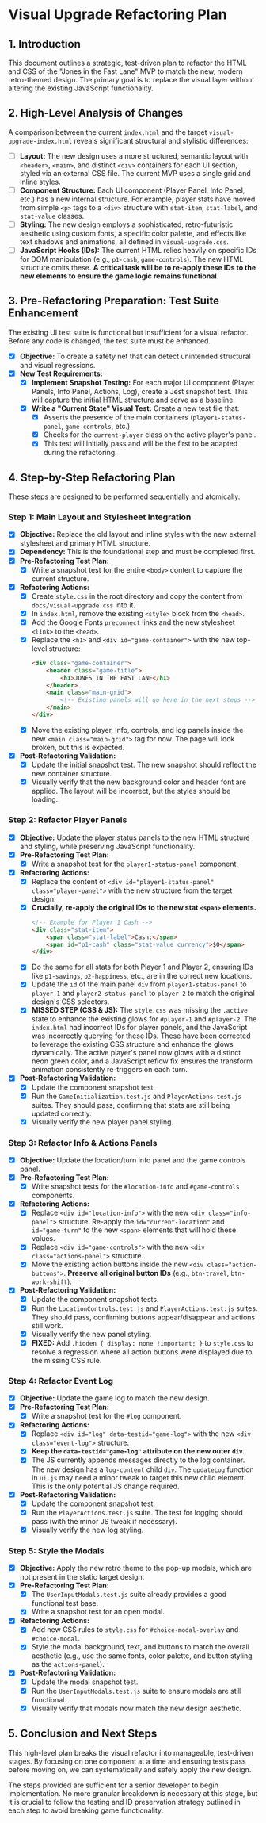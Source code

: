 # Visual Upgrade Refactoring Plan

## 1. Introduction

This document outlines a strategic, test-driven plan to refactor the HTML and CSS of the "Jones in the Fast Lane" MVP to match the new, modern retro-themed design. The primary goal is to replace the visual layer without altering the existing JavaScript functionality.

## 2. High-Level Analysis of Changes

A comparison between the current `index.html` and the target `visual-upgrade-index.html` reveals significant structural and stylistic differences:

- [ ] **Layout:** The new design uses a more structured, semantic layout with `<header>`, `<main>`, and distinct `<div>` containers for each UI section, styled via an external CSS file. The current MVP uses a single grid and inline styles.
- [ ] **Component Structure:** Each UI component (Player Panel, Info Panel, etc.) has a new internal structure. For example, player stats have moved from simple `<p>` tags to a `<div>` structure with `stat-item`, `stat-label`, and `stat-value` classes.
- [ ] **Styling:** The new design employs a sophisticated, retro-futuristic aesthetic using custom fonts, a specific color palette, and effects like text shadows and animations, all defined in `visual-upgrade.css`.
- [ ] **JavaScript Hooks (IDs):** The current HTML relies heavily on specific IDs for DOM manipulation (e.g., `p1-cash`, `game-controls`). The new HTML structure omits these. **A critical task will be to re-apply these IDs to the new elements to ensure the game logic remains functional.**

## 3. Pre-Refactoring Preparation: Test Suite Enhancement

The existing UI test suite is functional but insufficient for a visual refactor. Before any code is changed, the test suite must be enhanced.

- [x] **Objective:** To create a safety net that can detect unintended structural and visual regressions.
- [x] **New Test Requirements:**
    - [x] **Implement Snapshot Testing:** For each major UI component (Player Panels, Info Panel, Actions, Log), create a Jest snapshot test. This will capture the initial HTML structure and serve as a baseline.
    - [x] **Write a "Current State" Visual Test:** Create a new test file that:
        - [x] Asserts the presence of the main containers (`player1-status-panel`, `game-controls`, etc.).
        - [x] Checks for the `current-player` class on the active player's panel.
        - [x] This test will initially pass and will be the first to be adapted during the refactoring.

## 4. Step-by-Step Refactoring Plan

These steps are designed to be performed sequentially and atomically.

### Step 1: Main Layout and Stylesheet Integration

- [x] **Objective:** Replace the old layout and inline styles with the new external stylesheet and primary HTML structure.
- [x] **Dependency:** This is the foundational step and must be completed first.
- [x] **Pre-Refactoring Test Plan:**
    - [x] Write a snapshot test for the entire `<body>` content to capture the current structure.
- [x] **Refactoring Actions:**
    - [x] Create `style.css` in the root directory and copy the content from `docs/visual-upgrade.css` into it.
    - [x] In `index.html`, remove the existing `<style>` block from the `<head>`.
    - [x] Add the Google Fonts `preconnect` links and the new stylesheet `<link>` to the `<head>`.
    - [x] Replace the `<h1>` and `<div id="game-container">` with the new top-level structure:
        ```html
        <div class="game-container">
            <header class="game-title">
                <h1>JONES IN THE FAST LANE</h1>
            </header>
            <main class="main-grid">
                <!-- Existing panels will go here in the next steps -->
            </main>
        </div>
        ```
    - [x] Move the existing player, info, controls, and log panels inside the new `<main class="main-grid">` tag for now. The page will look broken, but this is expected.
- [x] **Post-Refactoring Validation:**
    - [x] Update the initial snapshot test. The new snapshot should reflect the new container structure.
    - [x] Visually verify that the new background color and header font are applied. The layout will be incorrect, but the styles should be loading.

### Step 2: Refactor Player Panels

- [x] **Objective:** Update the player status panels to the new HTML structure and styling, while preserving JavaScript functionality.
- [x] **Pre-Refactoring Test Plan:**
    - [x] Write a snapshot test for the `player1-status-panel` component.
- [x] **Refactoring Actions:**
    - [x] Replace the content of `<div id="player1-status-panel" class="player-panel">` with the new structure from the target design.
    - [x] **Crucially, re-apply the original IDs to the new stat `<span>` elements.**
        ```html
        <!-- Example for Player 1 Cash -->
        <div class="stat-item">
            <span class="stat-label">Cash:</span>
            <span id="p1-cash" class="stat-value currency">$0</span>
        </div>
        ```
    - [x] Do the same for all stats for both Player 1 and Player 2, ensuring IDs like `p1-savings`, `p2-happiness`, etc., are in the correct new locations.
    - [x] Update the `id` of the main panel `div` from `player1-status-panel` to `player-1` and `player2-status-panel` to `player-2` to match the original design's CSS selectors.
    - [x] **MISSED STEP (CSS & JS):** The `style.css` was missing the `.active` state to enhance the existing glows for `#player-1` and `#player-2`. The `index.html` had incorrect IDs for player panels, and the JavaScript was incorrectly querying for these IDs. These have been corrected to leverage the existing CSS structure and enhance the glows dynamically. The active player's panel now glows with a distinct neon green color, and a JavaScript reflow fix ensures the transform animation consistently re-triggers on each turn.
- [x] **Post-Refactoring Validation:**
    - [x] Update the component snapshot test.
    - [x] Run the `GameInitialization.test.js` and `PlayerActions.test.js` suites. They should pass, confirming that stats are still being updated correctly.
    - [x] Visually verify the new player panel styling.

### Step 3: Refactor Info & Actions Panels

- [x] **Objective:** Update the location/turn info panel and the game controls panel.
- [x] **Pre-Refactoring Test Plan:**
    - [x] Write snapshot tests for the `#location-info` and `#game-controls` components.
- [x] **Refactoring Actions:**
    - [x] Replace `<div id="location-info">` with the new `<div class="info-panel">` structure. Re-apply the `id="current-location"` and `id="game-turn"` to the new `<span>` elements that will hold these values.
    - [x] Replace `<div id="game-controls">` with the new `<div class="actions-panel">` structure.
    - [x] Move the existing action buttons inside the new `<div class="action-buttons">`. **Preserve all original button IDs** (e.g., `btn-travel`, `btn-work-shift`).
- [x] **Post-Refactoring Validation:**
    - [x] Update the component snapshot tests.
    - [x] Run the `LocationControls.test.js` and `PlayerActions.test.js` suites. They should pass, confirming buttons appear/disappear and actions still work.
    - [x] Visually verify the new panel styling.
    - [x] **FIXED:** Add `.hidden { display: none !important; }` to `style.css` to resolve a regression where all action buttons were displayed due to the missing CSS rule.

### Step 4: Refactor Event Log

- [x] **Objective:** Update the game log to match the new design.
- [x] **Pre-Refactoring Test Plan:**
    - [x] Write a snapshot test for the `#log` component.
- [x] **Refactoring Actions:**
    - [x] Replace `<div id="log" data-testid="game-log">` with the new `<div class="event-log">` structure.
    - [x] **Keep the `data-testid="game-log"` attribute on the new outer `div`**.
    - [x] The JS currently appends messages directly to the log container. The new design has a `log-content` child `div`. The `updateLog` function in `ui.js` may need a minor tweak to target this new child element. This is the only potential JS change required.
- [x] **Post-Refactoring Validation:**
    - [x] Update the component snapshot test.
    - [x] Run the `PlayerActions.test.js` suite. The test for logging should pass (with the minor JS tweak if necessary).
    - [x] Visually verify the new log styling.

### Step 5: Style the Modals

- [x] **Objective:** Apply the new retro theme to the pop-up modals, which are not present in the static target design.
- [x] **Pre-Refactoring Test Plan:**
    - [x] The `UserInputModals.test.js` suite already provides a good functional test base.
    - [x] Write a snapshot test for an open modal.
- [x] **Refactoring Actions:**
    - [x] Add new CSS rules to `style.css` for `#choice-modal-overlay` and `#choice-modal`.
    - [x] Style the modal background, text, and buttons to match the overall aesthetic (e.g., use the same fonts, color palette, and button styling as the `actions-panel`).
- [x] **Post-Refactoring Validation:**
    - [x] Update the modal snapshot test.
    - [x] Run the `UserInputModals.test.js` suite to ensure modals are still functional.
    - [x] Visually verify that modals now match the new design aesthetic.

## 5. Conclusion and Next Steps

This high-level plan breaks the visual refactor into manageable, test-driven stages. By focusing on one component at a time and ensuring tests pass before moving on, we can systematically and safely apply the new design.

The steps provided are sufficient for a senior developer to begin implementation. No more granular breakdown is necessary at this stage, but it is crucial to follow the testing and ID preservation strategy outlined in each step to avoid breaking game functionality.